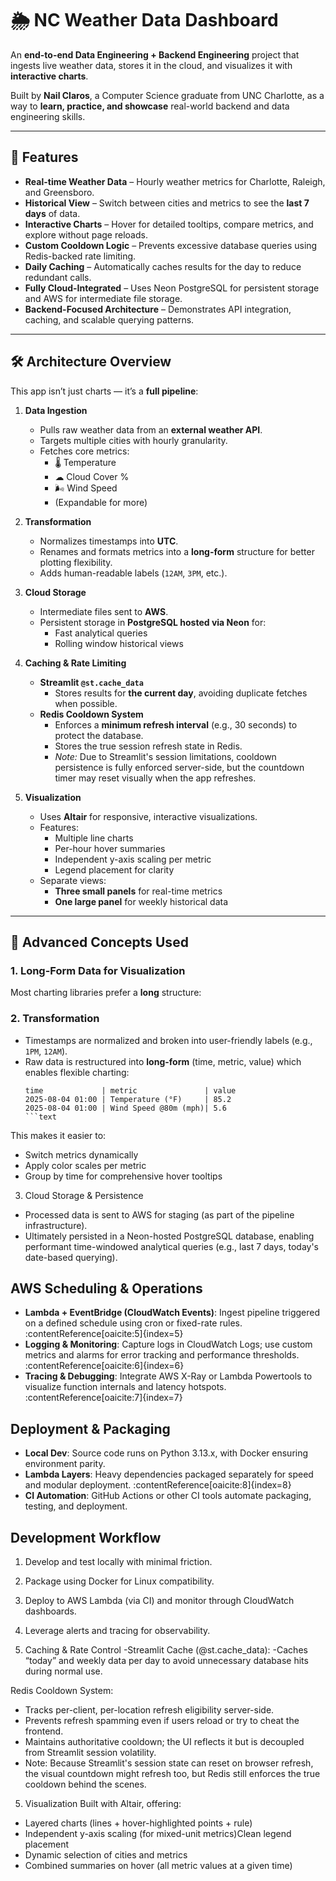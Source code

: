 
# 🌦 NC Weather Data Dashboard

An **end-to-end Data Engineering + Backend Engineering** project that ingests live weather data, stores it in the cloud, and visualizes it with **interactive charts**.

Built by **Nail Claros**, a Computer Science graduate from UNC Charlotte, as a way to **learn, practice, and showcase** real-world backend and data engineering skills.

---

## 📌 Features

- **Real-time Weather Data** – Hourly weather metrics for Charlotte, Raleigh, and Greensboro.
- **Historical View** – Switch between cities and metrics to see the **last 7 days** of data.
- **Interactive Charts** – Hover for detailed tooltips, compare metrics, and explore without page reloads.
- **Custom Cooldown Logic** – Prevents excessive database queries using Redis-backed rate limiting.
- **Daily Caching** – Automatically caches results for the day to reduce redundant calls.
- **Fully Cloud-Integrated** – Uses Neon PostgreSQL for persistent storage and AWS for intermediate file storage.
- **Backend-Focused Architecture** – Demonstrates API integration, caching, and scalable querying patterns.

---

## 🛠 Architecture Overview

This app isn’t just charts — it’s a **full pipeline**:

1. **Data Ingestion**
   - Pulls raw weather data from an **external weather API**.
   - Targets multiple cities with hourly granularity.
   - Fetches core metrics:  
     - 🌡 Temperature  
     - ☁ Cloud Cover %  
     - 🌬 Wind Speed  
     - (Expandable for more)

2. **Transformation**
   - Normalizes timestamps into **UTC**.
   - Renames and formats metrics into a **long-form** structure for better plotting flexibility.
   - Adds human-readable labels (`12AM`, `3PM`, etc.).

3. **Cloud Storage**
   - Intermediate files sent to **AWS**.
   - Persistent storage in **PostgreSQL hosted via Neon** for:
     - Fast analytical queries
     - Rolling window historical views

4. **Caching & Rate Limiting**
   - **Streamlit `@st.cache_data`**  
     - Stores results for **the current day**, avoiding duplicate fetches when possible.
   - **Redis Cooldown System**  
     - Enforces a **minimum refresh interval** (e.g., 30 seconds) to protect the database.
     - Stores the true session refresh state in Redis.
     - _Note:_ Due to Streamlit's session limitations, cooldown persistence is fully enforced server-side, but the countdown timer may reset visually when the app refreshes.

5. **Visualization**
   - Uses **Altair** for responsive, interactive visualizations.
   - Features:
     - Multiple line charts
     - Per-hour hover summaries
     - Independent y-axis scaling per metric
     - Legend placement for clarity
   - Separate views:
     - **Three small panels** for real-time metrics
     - **One large panel** for weekly historical data

---

## 🧠 Advanced Concepts Used

### 1. **Long-Form Data for Visualization**
Most charting libraries prefer a **long** structure:

### 2. **Transformation**
- Timestamps are normalized and broken into user-friendly labels (e.g., `1PM`, `12AM`).  
- Raw data is restructured into **long-form** (time, metric, value) which enables flexible charting:
  ```text
  time             | metric               | value
  2025-08-04 01:00 | Temperature (°F)     | 85.2
  2025-08-04 01:00 | Wind Speed @80m (mph)| 5.6
  ```text
  
This makes it easier to:
- Switch metrics dynamically
- Apply color scales per metric
- Group by time for comprehensive hover tooltips

3. Cloud Storage & Persistence
- Processed data is sent to AWS for staging (as part of the pipeline infrastructure).
- Ultimately persisted in a Neon-hosted PostgreSQL database, enabling performant time-windowed analytical queries (e.g., last 7 days, today's date-based querying).

##  AWS Scheduling & Operations

- **Lambda + EventBridge (CloudWatch Events)**: Ingest pipeline triggered on a defined schedule using cron or fixed-rate rules. :contentReference[oaicite:5]{index=5}
- **Logging & Monitoring**: Capture logs in CloudWatch Logs; use custom metrics and alarms for error tracking and performance thresholds. :contentReference[oaicite:6]{index=6}
- **Tracing & Debugging**: Integrate AWS X-Ray or Lambda Powertools to visualize function internals and latency hotspots. :contentReference[oaicite:7]{index=7}

##  Deployment & Packaging

- **Local Dev**: Source code runs on Python 3.13.x, with Docker ensuring environment parity.
- **Lambda Layers**: Heavy dependencies packaged separately for speed and modular deployment. :contentReference[oaicite:8]{index=8}
- **CI Automation**: GitHub Actions or other CI tools automate packaging, testing, and deployment.

##  Development Workflow

1. Develop and test locally with minimal friction.
2. Package using Docker for Linux compatibility.
3. Deploy to AWS Lambda (via CI) and monitor through CloudWatch dashboards.
4. Leverage alerts and tracing for observability.



4. Caching & Rate Control
-Streamlit Cache (@st.cache_data):
-Caches “today” and weekly data per day to avoid unnecessary database hits during normal use.

Redis Cooldown System:

- Tracks per-client, per-location refresh eligibility server-side.
- Prevents refresh spamming even if users reload or try to cheat the frontend.
- Maintains authoritative cooldown; the UI reflects it but is decoupled from Streamlit session volatility.
- Note: Because Streamlit's session state can reset on browser refresh, the visual countdown might refresh too, but Redis still enforces the true cooldown behind the scenes.

5. Visualization
Built with Altair, offering:
- Layered charts (lines + hover-highlighted points + rule)
- Independent y-axis scaling (for mixed-unit metrics)Clean legend placement
- Dynamic selection of cities and metrics
- Combined summaries on hover (all metric values at a given time)


